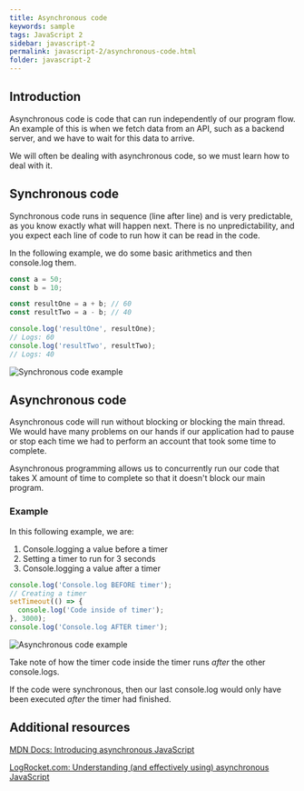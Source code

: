 ```yaml
---
title: Asynchronous code
keywords: sample
tags: JavaScript 2
sidebar: javascript-2
permalink: javascript-2/asynchronous-code.html
folder: javascript-2
---
```


## Introduction

Asynchronous code is code that can run independently of our program flow. An example of this is when we fetch data from an API, such as a backend server, and we have to wait for this data to arrive.

We will often be dealing with asynchronous code, so we must learn how to deal with it.

## Synchronous code

Synchronous code runs in sequence (line after line) and is very predictable, as you know exactly what will happen next. There is no unpredictability, and you expect each line of code to run how it can be read in the code.

In the following example, we do some basic arithmetics and then console.log them.

```js
const a = 50;
const b = 10;

const resultOne = a + b; // 60
const resultTwo = a - b; // 40

console.log('resultOne', resultOne);
// Logs: 60
console.log('resultTwo', resultTwo);
// Logs: 40
```

![Synchronous code example](../images/javascript-2/async/asynchronous-code-example.png)

## Asynchronous code

Asynchronous code will run without blocking or blocking the main thread. We would have many problems on our hands if our application had to pause or stop each time we had to perform an account that took some time to complete.

Asynchronous programming allows us to concurrently run our code that takes X amount of time to complete so that it doesn't block our main program.

### Example

In this following example, we are:

1. Console.logging a value before a timer
2. Setting a timer to run for 3 seconds
3. Console.logging a value after a timer

```js
console.log('Console.log BEFORE timer');
// Creating a timer
setTimeout(() => {
  console.log('Code inside of timer');
}, 3000);
console.log('Console.log AFTER timer');
```

![Asynchronous code example](../images/javascript-2/async/asynchronous-code-example.png)

Take note of how the timer code inside the timer runs _after_ the other console.logs.

If the code were synchronous, then our last console.log would only have been executed _after_ the timer had finished.

## Additional resources

[MDN Docs: Introducing asynchronous JavaScript](https://developer.mozilla.org/en-US/docs/Learn/JavaScript/Asynchronous/Introducing)

[LogRocket.com: Understanding (and effectively using) asynchronous JavaScript](https://blog.logrocket.com/understanding-asynchronous-javascript/)

